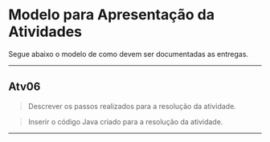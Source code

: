 # Modelo para Apresentação da Atividades

Segue abaixo o modelo de como devem ser documentadas as entregas.

<hr>


## Atv06

> Descrever os passos realizados para a resolução da atividade.  

> Inserir o código Java criado para a resolução da atividade.


<hr>